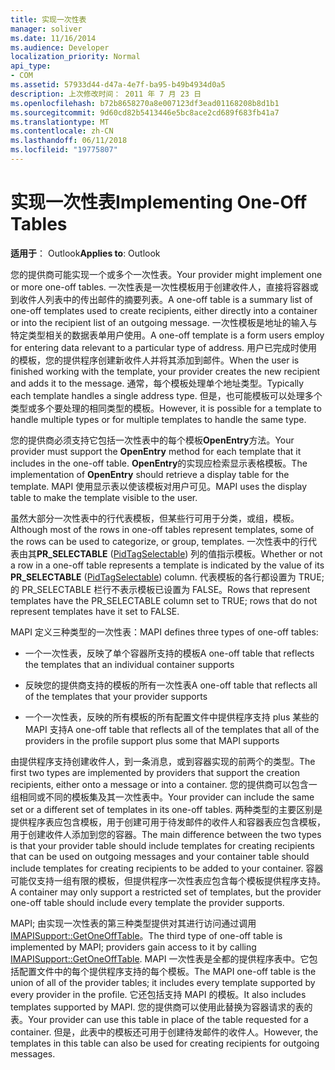 ```yaml
---
title: 实现一次性表
manager: soliver
ms.date: 11/16/2014
ms.audience: Developer
localization_priority: Normal
api_type:
- COM
ms.assetid: 57933d44-d47a-4e7f-ba95-b49b4934d0a5
description: 上次修改时间： 2011 年 7 月 23 日
ms.openlocfilehash: b72b8658270a8e007123df3ead01168208b8d1b1
ms.sourcegitcommit: 9d60cd82b5413446e5bc8ace2cd689f683fb41a7
ms.translationtype: MT
ms.contentlocale: zh-CN
ms.lasthandoff: 06/11/2018
ms.locfileid: "19775807"
---
```

# <a name="implementing-one-off-tables"></a><span data-ttu-id="64e96-103">实现一次性表</span><span class="sxs-lookup"><span data-stu-id="64e96-103">Implementing One-Off Tables</span></span>

<span data-ttu-id="64e96-104">**适用于**： Outlook</span><span class="sxs-lookup"><span data-stu-id="64e96-104">**Applies to**: Outlook</span></span> 
  
<span data-ttu-id="64e96-105">您的提供商可能实现一个或多个一次性表。</span><span class="sxs-lookup"><span data-stu-id="64e96-105">Your provider might implement one or more one-off tables.</span></span> <span data-ttu-id="64e96-106">一次性表是一次性模板用于创建收件人，直接将容器或到收件人列表中的传出邮件的摘要列表。</span><span class="sxs-lookup"><span data-stu-id="64e96-106">A one-off table is a summary list of one-off templates used to create recipients, either directly into a container or into the recipient list of an outgoing message.</span></span> <span data-ttu-id="64e96-107">一次性模板是地址的输入与特定类型相关的数据表单用户使用。</span><span class="sxs-lookup"><span data-stu-id="64e96-107">A one-off template is a form users employ for entering data relevant to a particular type of address.</span></span> <span data-ttu-id="64e96-108">用户已完成时使用的模板，您的提供程序创建新收件人并将其添加到邮件。</span><span class="sxs-lookup"><span data-stu-id="64e96-108">When the user is finished working with the template, your provider creates the new recipient and adds it to the message.</span></span> <span data-ttu-id="64e96-109">通常，每个模板处理单个地址类型。</span><span class="sxs-lookup"><span data-stu-id="64e96-109">Typically each template handles a single address type.</span></span> <span data-ttu-id="64e96-110">但是，也可能模板可以处理多个类型或多个要处理的相同类型的模板。</span><span class="sxs-lookup"><span data-stu-id="64e96-110">However, it is possible for a template to handle multiple types or for multiple templates to handle the same type.</span></span> 
  
<span data-ttu-id="64e96-111">您的提供商必须支持它包括一次性表中的每个模板**OpenEntry**方法。</span><span class="sxs-lookup"><span data-stu-id="64e96-111">Your provider must support the **OpenEntry** method for each template that it includes in the one-off table.</span></span> <span data-ttu-id="64e96-112">**OpenEntry**的实现应检索显示表格模板。</span><span class="sxs-lookup"><span data-stu-id="64e96-112">The implementation of **OpenEntry** should retrieve a display table for the template.</span></span> <span data-ttu-id="64e96-113">MAPI 使用显示表以使该模板对用户可见。</span><span class="sxs-lookup"><span data-stu-id="64e96-113">MAPI uses the display table to make the template visible to the user.</span></span> 
  
<span data-ttu-id="64e96-114">虽然大部分一次性表中的行代表模板，但某些行可用于分类，或组，模板。</span><span class="sxs-lookup"><span data-stu-id="64e96-114">Although most of the rows in one-off tables represent templates, some of the rows can be used to categorize, or group, templates.</span></span> <span data-ttu-id="64e96-115">一次性表中的行代表由其**PR_SELECTABLE** ([PidTagSelectable](pidtagselectable-canonical-property.md)) 列的值指示模板。</span><span class="sxs-lookup"><span data-stu-id="64e96-115">Whether or not a row in a one-off table represents a template is indicated by the value of its **PR_SELECTABLE** ([PidTagSelectable](pidtagselectable-canonical-property.md)) column.</span></span> <span data-ttu-id="64e96-116">代表模板的各行都设置为 TRUE; 的 PR_SELECTABLE 栏行不表示模板已设置为 FALSE。</span><span class="sxs-lookup"><span data-stu-id="64e96-116">Rows that represent templates have the PR_SELECTABLE column set to TRUE; rows that do not represent templates have it set to FALSE.</span></span>
  
<span data-ttu-id="64e96-117">MAPI 定义三种类型的一次性表：</span><span class="sxs-lookup"><span data-stu-id="64e96-117">MAPI defines three types of one-off tables:</span></span>
  
- <span data-ttu-id="64e96-118">一个一次性表，反映了单个容器所支持的模板</span><span class="sxs-lookup"><span data-stu-id="64e96-118">A one-off table that reflects the templates that an individual container supports</span></span>
    
- <span data-ttu-id="64e96-119">反映您的提供商支持的模板的所有一次性表</span><span class="sxs-lookup"><span data-stu-id="64e96-119">A one-off table that reflects all of the templates that your provider supports</span></span> 
    
- <span data-ttu-id="64e96-120">一个一次性表，反映的所有模板的所有配置文件中提供程序支持 plus 某些的 MAPI 支持</span><span class="sxs-lookup"><span data-stu-id="64e96-120">A one-off table that reflects all of the templates that all of the providers in the profile support plus some that MAPI supports</span></span>
    
<span data-ttu-id="64e96-121">由提供程序支持创建收件人，到一条消息，或到容器实现的前两个的类型。</span><span class="sxs-lookup"><span data-stu-id="64e96-121">The first two types are implemented by providers that support the creation recipients, either onto a message or into a container.</span></span> <span data-ttu-id="64e96-122">您的提供商可以包含一组相同或不同的模板集及其一次性表中。</span><span class="sxs-lookup"><span data-stu-id="64e96-122">Your provider can include the same set or a different set of templates in its one-off tables.</span></span> <span data-ttu-id="64e96-123">两种类型的主要区别是提供程序表应包含模板，用于创建可用于待发邮件的收件人和容器表应包含模板，用于创建收件人添加到您的容器。</span><span class="sxs-lookup"><span data-stu-id="64e96-123">The main difference between the two types is that your provider table should include templates for creating recipients that can be used on outgoing messages and your container table should include templates for creating recipients to be added to your container.</span></span> <span data-ttu-id="64e96-124">容器可能仅支持一组有限的模板，但提供程序一次性表应包含每个模板提供程序支持。</span><span class="sxs-lookup"><span data-stu-id="64e96-124">A container may only support a restricted set of templates, but the provider one-off table should include every template the provider supports.</span></span>
  
<span data-ttu-id="64e96-125">MAPI; 由实现一次性表的第三种类型提供对其进行访问通过调用[IMAPISupport::GetOneOffTable](imapisupport-getoneofftable.md)。</span><span class="sxs-lookup"><span data-stu-id="64e96-125">The third type of one-off table is implemented by MAPI; providers gain access to it by calling [IMAPISupport::GetOneOffTable](imapisupport-getoneofftable.md).</span></span> <span data-ttu-id="64e96-126">MAPI 一次性表是全都的提供程序表中。它包括配置文件中的每个提供程序支持的每个模板。</span><span class="sxs-lookup"><span data-stu-id="64e96-126">The MAPI one-off table is the union of all of the provider tables; it includes every template supported by every provider in the profile.</span></span> <span data-ttu-id="64e96-127">它还包括支持 MAPI 的模板。</span><span class="sxs-lookup"><span data-stu-id="64e96-127">It also includes templates supported by MAPI.</span></span> <span data-ttu-id="64e96-128">您的提供商可以使用此替换为容器请求的表的表。</span><span class="sxs-lookup"><span data-stu-id="64e96-128">Your provider can use this table in place of the table requested for a container.</span></span> <span data-ttu-id="64e96-129">但是，此表中的模板还可用于创建待发邮件的收件人。</span><span class="sxs-lookup"><span data-stu-id="64e96-129">However, the templates in this table can also be used for creating recipients for outgoing messages.</span></span>
  


